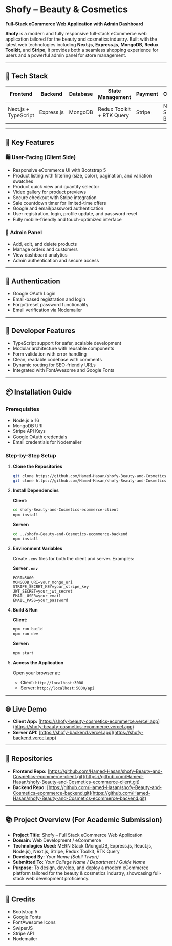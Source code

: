 # Shofy – Beauty & Cosmetics

**Full-Stack eCommerce Web Application with Admin Dashboard**

**Shofy** is a modern and fully responsive full-stack eCommerce web application tailored for the beauty and cosmetics industry. Built with the latest web technologies including **Next.js**, **Express.js**, **MongoDB**, **Redux Toolkit**, and **Stripe**, it provides both a seamless shopping experience for users and a powerful admin panel for store management.

---

## 🚀 Tech Stack

| Frontend             | Backend    | Database | State Management          | Payment | Other Tools                   |
| -------------------- | ---------- | -------- | ------------------------- | ------- | ----------------------------- |
| Next.js + TypeScript | Express.js | MongoDB  | Redux Toolkit + RTK Query | Stripe  | Nodemailer, Sass, Bootstrap 5 |

---

## 🎯 Key Features

### 🛍️ User-Facing (Client Side)

* Responsive eCommerce UI with Bootstrap 5
* Product listing with filtering (size, color), pagination, and variation swatches
* Product quick view and quantity selector
* Video gallery for product previews
* Secure checkout with Stripe integration
* Sale countdown timer for limited-time offers
* Google and email/password authentication
* User registration, login, profile update, and password reset
* Fully mobile-friendly and touch-optimized interface

### 🔧 Admin Panel

* Add, edit, and delete products
* Manage orders and customers
* View dashboard analytics
* Admin authentication and secure access

---

## 🔐 Authentication

* Google OAuth Login
* Email-based registration and login
* Forgot/reset password functionality
* Email verification via Nodemailer

---

## 🧰 Developer Features

* TypeScript support for safer, scalable development
* Modular architecture with reusable components
* Form validation with error handling
* Clean, readable codebase with comments
* Dynamic routing for SEO-friendly URLs
* Integrated with FontAwesome and Google Fonts

---

## 📦 Installation Guide

### Prerequisites

* Node.js ≥ 16
* MongoDB URI
* Stripe API Keys
* Google OAuth credentials
* Email credentials for Nodemailer

### Step-by-Step Setup

1. **Clone the Repositories**

   ```bash
   git clone https://github.com/Hamed-Hasan/shofy-Beauty-and-Cosmetics-ecommerce-client.git
   git clone https://github.com/Hamed-Hasan/shofy-Beauty-and-Cosmetics-ecommerce-backend.git
   ```

2. **Install Dependencies**

   **Client:**

   ```bash
   cd shofy-Beauty-and-Cosmetics-ecommerce-client
   npm install
   ```

   **Server:**

   ```bash
   cd ../shofy-Beauty-and-Cosmetics-ecommerce-backend
   npm install
   ```

3. **Environment Variables**

   Create `.env` files for both the client and server. Examples:

   **Server `.env`**

   ```
   PORT=5000
   MONGODB_URI=your_mongo_uri
   STRIPE_SECRET_KEY=your_stripe_key
   JWT_SECRET=your_jwt_secret
   EMAIL_USER=your_email
   EMAIL_PASS=your_password
   ```

4. **Build & Run**

   **Client:**

   ```bash
   npm run build
   npm run dev
   ```

   **Server:**

   ```bash
   npm start
   ```

5. **Access the Application**

   Open your browser at:

   * Client: `http://localhost:3000`
   * Server: `http://localhost:5000/api`

---

## 🌐 Live Demo

* **Client App:** [https://shofy-beauty-cosmetics-ecommerce.vercel.app](https://shofy-beauty-cosmetics-ecommerce.vercel.app)
* **Server API:** [https://shofy-backend.vercel.app](https://shofy-backend.vercel.app)

---

## 📁 Repositories

* **Frontend Repo:** [https://github.com/Hamed-Hasan/shofy-Beauty-and-Cosmetics-ecommerce-client.git](https://github.com/Hamed-Hasan/shofy-Beauty-and-Cosmetics-ecommerce-client.git)
* **Backend Repo:** [https://github.com/Hamed-Hasan/shofy-Beauty-and-Cosmetics-ecommerce-backend.git](https://github.com/Hamed-Hasan/shofy-Beauty-and-Cosmetics-ecommerce-backend.git)

---

## 📚 Project Overview (For Academic Submission)

* **Project Title:** Shofy – Full Stack eCommerce Web Application
* **Domain:** Web Development / eCommerce
* **Technologies Used:** MERN Stack (MongoDB, Express.js, React.js, Node.js), Next.js, Stripe, Redux Toolkit, RTK Query
* **Developed By:** *Your Name (Sahil Tiwari)*
* **Submitted To:** *Your College Name / Department / Guide Name*
* **Purpose:** To design, develop, and deploy a modern eCommerce platform tailored for the beauty & cosmetics industry, showcasing full-stack web development proficiency.

---

## 📖 Credits

* Bootstrap 5
* Google Fonts
* FontAwesome Icons
* SwiperJS
* Stripe API
* Nodemailer
